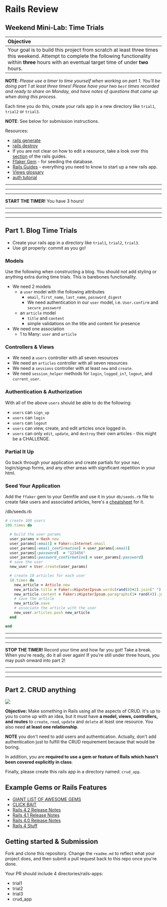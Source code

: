 # Rails Review
## Weekend Mini-Lab: Time Trials

| Objective |
| :--- |
| Your goal is to build this project from scratch at least three times this weekend.  Attempt to complete the following functionality within **three** hours with an eventual target time of under **two** hours. |

**NOTE**: *Please use a timer to time yourself when working on part 1. You'll be doing part 1 at least three times! Please have your two `best` times recorded and ready to share on Monday, and have notes of questions that came up when doing this process.*

Each time you do this, create your rails app in a new directory like `trial1`, `trial2` or `trial3`.

**NOTE**: See below for submission instructions.

Resources:

* [rails generate](http://guides.rubyonrails.org/command_line.html#rails-generate)
* [rails destroy](http://guides.rubyonrails.org/command_line.html#rails-destroy)
* If you are not clear on how to edit a resource, take a look over this [section](http://guides.rubyonrails.org/getting_started.html#updating-articles) of the rails guides.
* [Ffaker Gem](https://github.com/ffaker/ffaker) - for seeding the database.
* [Rails Guides](http://guides.rubyonrails.org/) - everything you need to know to start up a new rails app.
* [Views glossary](https://github.com/sf-wdi-25/notes/blob/master/week-07-rails/day-04-rails/dusk-views/glossary.md)
* [auth tutorial](https://github.com/sf-wdi-25/public_library_app/blob/master/1_users_and_auth.md)

---
---
---

**START THE TIMER!** You have 3 hours!

---
---
---

## Part 1. Blog Time Trials

* Create your rails app in a directory like `trial1`, `trial2`, `trial3`.
* Use git properly: commit as you go!

### Models

Use the following when constructing a blog. You should not add styling or anything extra during time trials. This is barebones functionality.

* We need 2 models
  * a `user` model with the following attributes
    * `email`, `first_name`, `last_name`, `password_digest`
    * We need authentication in our `user` model, i.e. `User.confirm` and `secure_password`
  * an `article` model
    * `title` and `content`
    * simple validations on the title and content for presence
* We need one association
  * 1 to Many: `user` and `article`

### Controllers & Views

* We need a `users` controller with all seven resources
* We need an `articles` controller with all seven resources
* We need a `sessions` controller with at least `new` and `create`.
* We need `session_helper` methods for `login`, `logged_in?`, `logout`, and `current_user`.

### Authentication & Authorization

With all of the above `users` should be able to do the following:

* `users` can `sign_up`
* `users` can `login`
* `users` can `logout`
* `users` can view, create, and edit articles once logged in.
* `users` can only `edit`, `update`, and `destroy` their own articles - this might be a CHALLENGE.


### Partial It Up

Go back through your application and create partials for your nav, login/signup forms, and any other areas with significant repetition in your html.

### Seed Your Application

Add the `ffaker` gem to your Gemfile and use it in your `db/seeds.rb` file to create fake users and associated articles, here's a [cheatsheet](http://ricostacruz.com/cheatsheets/ffaker.html) for it.

/db/seeds.rb

```ruby
# create 100 users
100.times do

  # build the user params
  user_params = Hash.new
  user_params[:email] = Faker::Internet.email
  user_params[:email_confirmation] = user_params[:email]
  user_params[:password]  = "123456"
  user_params[:password_confirmation] = user_params[:password]
  # save the user
  new_user = User.create(user_params)

  # create 10 articles for each user
  10.times do
    new_article = Article.new
    new_article.title = Faker::HipsterIpsum.words(rand(8)+2).join(" ")
    new_article.content = Faker::HipsterIpsum.paragraphs(1+ rand(4)).join("\n")
    # save the article
    new_article.save
    # associate the article with the user
    new_user.articles.push new_article
  end

end

```

---
---
---

**STOP THE TIMER!** Record your time and how far you got! Take a break. When you're ready, do it all over again! If you're still under three hours, you may push onward into part 2!

---
---
---


## Part 2. CRUD anything

<img src="https://cloud.githubusercontent.com/assets/1329385/11764306/6a85c4e8-a0df-11e5-8579-2f4886e1d121.gif">

**Objective:** Make something in Rails using all the aspects of CRUD. It's up to you to come up with an idea, but it must have **a model, views, controllers, and routes** to `create`, `read`, `update` and `delete` at least one resource.  You also need **at least one relationship**.

**NOTE** you don't need to add users and authentication. Actually, don't add authentication just to fulfill the CRUD requirement because that would be boring.

In addition, you are **required to use a gem or feature of Rails which hasn't been covered explicitly in class**.

Finally, please create this rails app in a directory named: `crud_app`.

## Example Gems or Rails Features

* <a href="https://github.com/markets/awesome-ruby" target="_blank">GIANT LIST OF AWESOME GEMS</a>
* <a href="http://code.tutsplus.com/articles/24-extremely-useful-ruby-gems-for-web-development--net-23863" target="_blank">CLICK BAIT</a>
* <a href="http://guides.rubyonrails.org/4_2_release_notes.html" target="_blank">Rails 4.2 Release Notes</a>
* <a href="http://guides.rubyonrails.org/4_1_release_notes.html" target="_blank">Rails 4.1 Release Notes</a>
* <a href="http://guides.rubyonrails.org/4_0_release_notes.html" target="_blank">Rails 4.0 Release Notes</a>
* <a href="https://blog.engineyard.com/2013/new-in-rails-4" target="_blank">Rails 4 Stuff</a>

## Getting started & Submission

Fork and clone this repository. Change the `readme.md` to reflect what your project does, and then submit a pull request back to this repo once you're done.  

Your PR should include 4 directories/rails-apps:
* trial1
* trial2
* trial3
* crud_app
